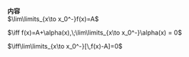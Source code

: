 **内容**  
$\lim\limits_{x\to x_0^-}f(x)=A$  
  
$\iff f(x)=A+\alpha(x),\;\lim\limits_{x\to x_0^-}\alpha(x) = 0$  
  
$\iff\lim\limits_{x\to x_0^-}[\,f(x)-A]=0$  
